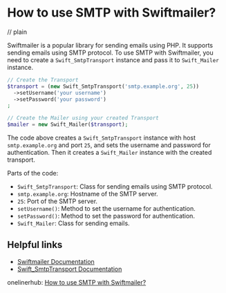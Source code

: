 # How to use SMTP with Swiftmailer?
// plain

Swiftmailer is a popular library for sending emails using PHP. It supports sending emails using SMTP protocol. To use SMTP with Swiftmailer, you need to create a `Swift_SmtpTransport` instance and pass it to `Swift_Mailer` instance.

```php
// Create the Transport
$transport = (new Swift_SmtpTransport('smtp.example.org', 25))
  ->setUsername('your username')
  ->setPassword('your password')
;

// Create the Mailer using your created Transport
$mailer = new Swift_Mailer($transport);
```

The code above creates a `Swift_SmtpTransport` instance with host `smtp.example.org` and port `25`, and sets the username and password for authentication. Then it creates a `Swift_Mailer` instance with the created transport.

Parts of the code:

- `Swift_SmtpTransport`: Class for sending emails using SMTP protocol.
- `smtp.example.org`: Hostname of the SMTP server.
- `25`: Port of the SMTP server.
- `setUsername()`: Method to set the username for authentication.
- `setPassword()`: Method to set the password for authentication.
- `Swift_Mailer`: Class for sending emails.

## Helpful links

- [Swiftmailer Documentation](https://swiftmailer.symfony.com/docs/introduction.html)
- [Swift_SmtpTransport Documentation](https://swiftmailer.symfony.com/docs/sending.html#using-smtp)

onelinerhub: [How to use SMTP with Swiftmailer?](https://onelinerhub.com/php-swiftmailer/how-to-use-smtp-with-swiftmailer)